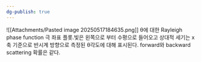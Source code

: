 ```yaml
---
dg-publish: true
---
```


![[Attachments/Pasted image 20250517184635.png]]
θ에 대한 Rayleigh phase function 극 좌표 플롯.빛은 왼쪽으로 부터 수평으로 들어오고 상대적 세기는 x축 기준으로 반시계 방향으로 측정된 θ각도에 대해 표시된다. forward와 backward scattering 확률은 같다.